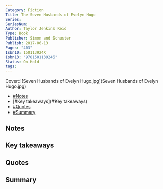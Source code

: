 ```yaml
---
Category: Fiction
Title: The Seven Husbands of Evelyn Hugo
Series: 
SeriesNum: 
Author: Taylor Jenkins Reid
Type: Book
Publisher: Simon and Schuster
Publish: 2017-06-13
Pages: "403"
Isbn10: 150113924X
Isbn13: "9781501139246"
Status: On-Hold
tags: 
---
```



Cover::![Seven Husbands of Evelyn Hugo.jpg](Seven Husbands of Evelyn Hugo.jpg)


- [#Notes](#Notes)
- [#Key takeaways](#Key takeaways)
- [#Quotes](#Quotes)
- [#Summary](#Summary)

## Notes

## Key takeaways

## Quotes

## Summary






